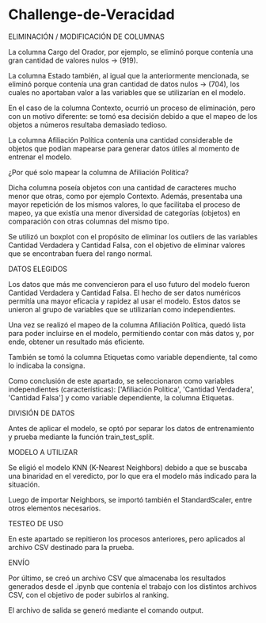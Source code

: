 # Challenge-de-Veracidad

ELIMINACIÓN / MODIFICACIÓN DE COLUMNAS

La columna Cargo del Orador, por ejemplo, se eliminó porque contenía una gran cantidad de valores nulos → (919).

La columna Estado también, al igual que la anteriormente mencionada, se eliminó porque contenía una gran cantidad de datos nulos → (704), los cuales no aportaban valor a las variables que se utilizarían en el modelo.

En el caso de la columna Contexto, ocurrió un proceso de eliminación, pero con un motivo diferente: se tomó esa decisión debido a que el mapeo de los objetos a números resultaba demasiado tedioso.

La columna Afiliación Política contenía una cantidad considerable de objetos que podían mapearse para generar datos útiles al momento de entrenar el modelo.

¿Por qué solo mapear la columna de Afiliación Política?

Dicha columna poseía objetos con una cantidad de caracteres mucho menor que otras, como por ejemplo Contexto.
Además, presentaba una mayor repetición de los mismos valores, lo que facilitaba el proceso de mapeo, ya que existía una menor diversidad de categorías (objetos) en comparación con otras columnas del mismo tipo.

Se utilizó un boxplot con el propósito de eliminar los outliers de las variables Cantidad Verdadera y Cantidad Falsa, con el objetivo de eliminar valores que se encontraban fuera del rango normal.

DATOS ELEGIDOS

Los datos que más me convencieron para el uso futuro del modelo fueron Cantidad Verdadera y Cantidad Falsa.
El hecho de ser datos numéricos permitía una mayor eficacia y rapidez al usar el modelo.
Estos datos se unieron al grupo de variables que se utilizarían como independientes.

Una vez se realizó el mapeo de la columna Afiliación Política, quedó lista para poder incluirse en el modelo, permitiendo contar con más datos y, por ende, obtener un resultado más eficiente.

También se tomó la columna Etiquetas como variable dependiente, tal como lo indicaba la consigna.

Como conclusión de este apartado, se seleccionaron como variables independientes (características):
['Afiliación Política', 'Cantidad Verdadera', 'Cantidad Falsa']
y como variable dependiente, la columna Etiquetas.

DIVISIÓN DE DATOS

Antes de aplicar el modelo, se optó por separar los datos de entrenamiento y prueba mediante la función train_test_split.

MODELO A UTILIZAR

Se eligió el modelo KNN (K-Nearest Neighbors) debido a que se buscaba una binaridad en el veredicto, por lo que era el modelo más indicado para la situación.

Luego de importar Neighbors, se importó también el StandardScaler, entre otros elementos necesarios.

TESTEO DE USO

En este apartado se repitieron los procesos anteriores, pero aplicados al archivo CSV destinado para la prueba.

ENVÍO

Por último, se creó un archivo CSV que almacenaba los resultados generados desde el .ipynb que contenía el trabajo con los distintos archivos CSV, con el objetivo de poder subirlos al ranking.

El archivo de salida se generó mediante el comando output.
